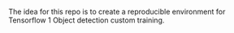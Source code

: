 The idea for this repo is to create a reproducible environment for Tensorflow 1 Object detection custom training.